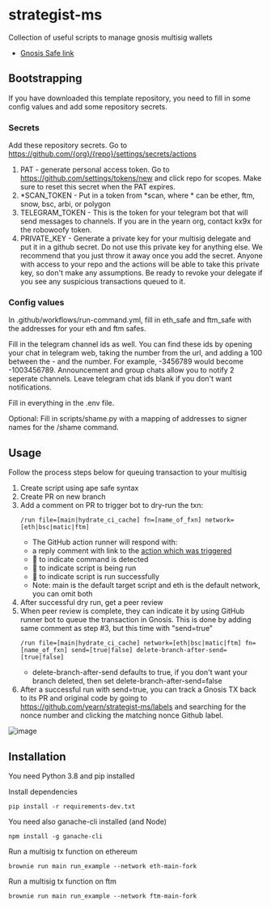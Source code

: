 # strategist-ms

Collection of useful scripts to manage gnosis multisig wallets
- [Gnosis Safe link](https://gnosis-safe.io/app/)

## Bootstrapping
If you have downloaded this template repository, you need to fill in some config values and add some repository secrets.

### Secrets
Add these repository secrets. Go to https://github.com/{org}/{repo}/settings/secrets/actions

1. PAT - generate personal access token. Go to https://github.com/settings/tokens/new and click repo for scopes. Make sure to reset this secret when the PAT expires.
2. *SCAN_TOKEN - Put in a token from *scan, where * can be ether, ftm, snow, bsc, arbi, or polygon
3. TELEGRAM_TOKEN - This is the token for your telegram bot that will send messages to channels. If you are in the yearn org, contact kx9x for the robowoofy token.
4. PRIVATE_KEY - Generate a private key for your multisig delegate and put it in a github secret. Do not use this private key for anything else. We recommend that you just throw it away once you add the secret. Anyone with access to your repo and the actions will be able to take this private key, so don't make any assumptions. Be ready to revoke your delegate if you see any suspicious transactions queued to it. 

### Config values
In .github/workflows/run-command.yml, fill in eth_safe and ftm_safe with the addresses for your eth and ftm safes. 

Fill in the telegram channel ids as well. You can find these ids by opening your chat in telegram web, taking the number from the url, and adding a 100 between the - and the number. For example, -3456789 would become -1003456789. Announcement and group chats allow you to notify 2 seperate channels. Leave telegram chat ids blank if you don't want notifications.

Fill in everything in the .env file.

Optional:
Fill in scripts/shame.py with a mapping of addresses to signer names for the /shame command.

## Usage
Follow the process steps below for queuing transaction to your multisig
1. Create script using ape safe syntax
2. Create PR on new branch
3. Add a comment on PR to trigger bot to dry-run the txn:
    ```
    /run file=[main|hydrate_ci_cache] fn=[name_of_fxn] network=[eth|bsc|matic|ftm]
    ```
    - The GitHub action runner will respond with:
    - a reply comment with link to the [action which was triggered](https://github.com/yearn/strategist-ms/actions/)
    - 👀 to indicate command is detected
    - 🚀 to indicate script is being run
    - 🎉 to indicate script is run successfully
    - Note: main is the default target script and eth is the default network, you can omit both 
4. After successful dry run, get a peer review
5. When peer review is complete, they can indicate it by using GitHub runner bot to queue the transaction in Gnosis. This is done by adding same comment as step #3, but this time with "send=true"
    ```
    /run file=[main|hydrate_ci_cache] network=[eth|bsc|matic|ftm] fn=[name_of_fxn] send=[true|false] delete-branch-after-send=[true|false]
    ```
    - delete-branch-after-send defaults to true, if you don't want your branch deleted, then set delete-branch-after-send=false
6. After a successful run with send=true, you can track a Gnosis TX back to its PR and original code by going to https://github.com/yearn/strategist-ms/labels and searching for the nonce number and clicking the matching nonce Github label.

![image](https://user-images.githubusercontent.com/7820952/119859130-f1d67600-bec9-11eb-8ac1-3dbc05956210.png)


## Installation
You need Python 3.8 and pip installed

Install dependencies

```
pip install -r requirements-dev.txt
```

You need also ganache-cli installed (and Node)

```
npm install -g ganache-cli
```

Run a multisig tx function on ethereum

```
brownie run main run_example --network eth-main-fork
```

Run a multisig tx function on ftm

```
brownie run main run_example --network ftm-main-fork
```
